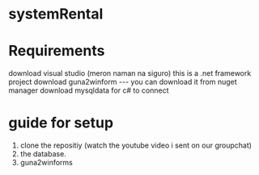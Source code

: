 # systemRental
# Requirements
download visual studio (meron naman na siguro)
this is a .net framework project
download guna2winform
  --- you can download it from nuget manager
download mysqldata for c# to connect


# guide for setup
1. clone the repositiy (watch the youtube video i sent on our groupchat)
2. the database.
3. guna2winforms
